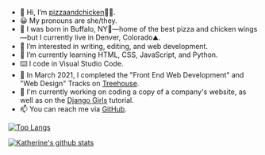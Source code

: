- 👋 Hi, I’m [pizzaandchicken](https://github.com/pizzaandchicken)🍕🍗.
- 😀 My pronouns are she/they.
- 👶 I was born in Buffalo, NY🐂—home of the best pizza and chicken wings—but I currently live in Denver, Colorado⛰️.
- 👀 I’m interested in writing, editing, and web development.
- 🌱 I’m currently learning HTML, CSS, JavaScript, and Python.
- ⌨️ I code in Visual Studio Code.
- 🌳 In March 2021, I completed the "Front End Web Development" and "Web Design" Tracks on [Treehouse](https://teamtreehouse.com/).
- 🔭 I'm currently working on coding a copy of a company's website, as well as on the [Django Girls](https://tutorial.djangogirls.org/en/) tutorial.
- 📫 You can reach me via [GitHub](https://github.com/pizzaandchicken).

[![Top Langs](https://github-readme-stats.vercel.app/api/top-langs/?username=pizzaandchicken)](https://github.com/pizzaandchicken/github-readme-stats)

[![Katherine's github stats](https://github-readme-stats.vercel.app/api?username=pizzaandchicken&count_private=true&show_icons=true&theme=radical&hide_rank=false)](https://github.com/anuraghazra/github-readme-stats)

<!---
katherine-karr/katherine-karr is a ✨ special ✨ repository because its `README.md` (this file) appears on your GitHub profile.
You can click the Preview link to take a look at your changes.
--->
